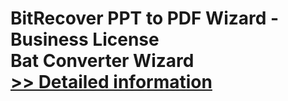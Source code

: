 # BitRecover PPT to PDF Wizard - Business License<br />Bat Converter Wizard<br />[>> Detailed information](https://secure.shareit.com/shareit/product.html?productid=300953482&affiliateid=200057808)